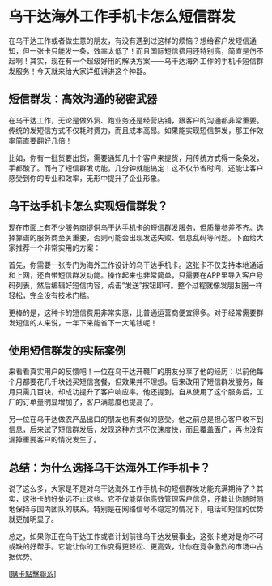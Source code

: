 # 乌干达海外工作手机卡怎么短信群发

在乌干达工作或者做生意的朋友，有没有遇到过这样的烦恼？想给客户发短信通知，但一张卡只能发一条，效率太低了！而且国际短信费用还特别高，简直是伤不起啊！其实，现在有一个超级好用的解决方案——乌干达海外工作的手机卡短信群发服务！今天就来给大家详细讲讲这个神器。

## 短信群发：高效沟通的秘密武器

在乌干达工作，无论是做外贸、跑业务还是经营店铺，跟客户的沟通都非常重要。传统的发短信方式不仅耗时费力，而且成本高昂。如果能实现短信群发，那工作效率简直要翻好几倍！

比如，你有一批货要出货，需要通知几十个客户来提货，用传统方式得一条条发，手都酸了。而有了短信群发功能，几分钟就能搞定！这不仅节省时间，还能让客户感受到你的专业和效率，无形中提升了企业形象。

## 乌干达手机卡怎么实现短信群发？

现在市面上有不少服务商提供乌干达手机卡的短信群发服务，但质量参差不齐。选择靠谱的服务商至关重要，否则可能会出现发送失败、信息乱码等问题。下面给大家推荐一个非常实用的方案：

首先，你需要一张专门为海外工作设计的乌干达手机卡。这张卡不仅支持本地通话和上网，还自带短信群发功能。操作起来也非常简单，只需要在APP里导入客户号码列表，然后编辑好短信内容，点击“发送”按钮即可。整个过程就像发朋友圈一样轻松，完全没有技术门槛。

更棒的是，这种卡的短信费用非常实惠，比普通运营商便宜得多。对于经常需要群发短信的人来说，一年下来能省下一大笔钱呢！

## 使用短信群发的实际案例

来看看真实用户的反馈吧！一位在乌干达开鞋厂的朋友分享了他的经历：以前他每个月都要花几千块钱买短信套餐，但效果并不理想。后来改用了短信群发服务，每月只需几百块，却成功提升了客户响应率。他还提到，自从使用了这个服务后，工厂的订单量明显增加了，客户满意度也提高了。

另一位在乌干达做农产品出口的朋友也有类似的感受。他之前总是担心客户收不到信息，后来试了短信群发后，发现这种方式不仅速度快，而且覆盖面广，再也没有漏掉重要客户的情况发生了。

## 总结：为什么选择乌干达海外工作手机卡？

说了这么多，大家是不是对乌干达海外工作手机卡的短信群发功能充满期待了？其实，这张卡的好处远不止这些。它不仅能帮你高效管理客户信息，还能让你随时随地保持与国内团队的联系。特别是在网络信号不稳定的情况下，电话和短信的优势就更加明显了。

总之，如果你正在乌干达工作或者计划前往乌干达发展事业，这张卡绝对是你不可或缺的好帮手。它能让你的工作变得更轻松、更高效，让你在竞争激烈的市场中占据优势。

[[購卡點擊聯系](https://t.me/s/esim1088)]